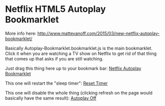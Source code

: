 # Netflix HTML5 Autoplay Bookmarklet

More info here: <a href="http://www.mattevanoff.com/2015/03/new-netflix-autoplay-bookmarklet/">http://www.mattevanoff.com/2015/03/new-netflix-autoplay-bookmarklet/</a>

Basically Autoplay-Bookmarklet.bookmarklet.js is the main bookmarklet.  Click it when you are watching a TV show on Netflix to get rid of that thing that comes up that asks if you are still watching.

Just drag this thing here up to your bookmark bar:
<a href="javascript:(function(undefined){if(window._ME&&window._ME.autoplayer){window._ME.autoplayer.playTime=window.prompt('Autoplay already started! Updating playtime. \n How many more minutes would you like to play for?')*60*1000;if(isNaN(window._ME.autoplayer.playTime)){window.alert('That\'s not a number jackass.')}window._ME.autoplayer.startTime=new Date();return}window._ME={autoplayer:{}};window._ME.autoplayer.playTime=window.prompt('How many minutes would you like to play for?')*60*1000;if(isNaN(window._ME.autoplayer.playTime)){window.alert('That\'s not a number jackass.')}window._ME.autoplayer.startTime=new Date();var lastUpdate=new Date();window._ME.autoplayer.interval=setInterval(function(){var currentTime=new Date();if(document.getElementsByClassName('player-autoplay-interrupter').length>0&&document.getElementsByClassName('continue-playing').length>0){document.getElementsByClassName('continue-playing')[0].click()}if(document.getElementsByClassName('player-postplay-autoplay-header')&&document.getElementsByTagName('video').length===0&&document.getElementsByClassName('player-postplay-still-hover').length>0){document.getElementsByClassName('player-postplay-still-hover')[0].click()}if(window._ME.autoplayer.playTime&&currentTime-window._ME.autoplayer.startTime>window._ME.autoplayer.playTime&&document.getElementsByClassName('player-play-pause').length>0){document.getElementsByClassName('player-play-pause')[0].click();clearInterval(window._ME.autoplayer.interval);delete(window._ME)}lastUpdate=currentTime},1000)})();">Netflix Autoplay Bookmarklet</a>

This one will restart the "sleep timer":
<a href="javascript:(function(){window._ME.autoplayer.startTime=new Date()})();">Reset Timer</a>

This one will disable the whole thing (clicking refresh on the page would basically have the same result):
<a href="javascript:(function(){clearInterval(window._ME.autoplayer.interval);delete(window._ME)})();">Autoplay Off</a>
